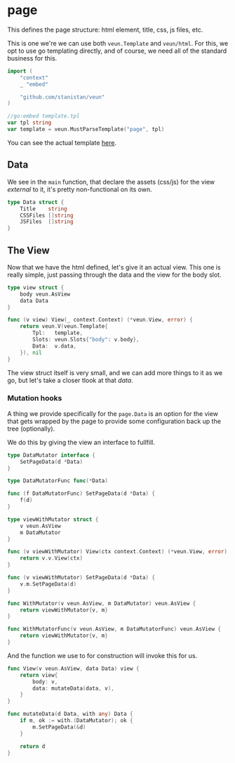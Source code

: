 # page

This defines the page structure: html element, title, css, js files, etc.

This is one we're we can use both `veun.Template` and `veun/html`. For this,
we opt to use go templating directly, and of course, we need all of the
standard business for this.

```go
import (
	"context"
	_ "embed"

	"github.com/stanistan/veun"
)

//go:embed template.tpl
var tpl string
var template = veun.MustParseTemplate("page", tpl)
```

You can see the actual template [here][template-link].

## Data

We see in the `main` function, that declare the assets (css/js) for the
view _external_ to it, it's pretty non-functional on its own.

```go
type Data struct {
	Title    string
	CSSFiles []string
	JSFiles  []string
}
```

## The View

Now that we have the html defined, let's give it an actual view. This one
is really simple, just passing through the data and the view for the body
slot.

```go
type view struct {
	body veun.AsView
	data Data
}

func (v view) View(_ context.Context) (*veun.View, error) {
	return veun.V(veun.Template{
		Tpl:   template,
		Slots: veun.Slots{"body": v.body},
		Data:  v.data,
	}), nil
}
```

The view struct itself is very small, and we can add more things
to it as we go, but let's take a closer tlook at that _data_.

### Mutation hooks

A thing we provide specifically for the `page.Data` is an option for
the view that gets wrapped by the page to provide some configuration
back up the tree (optionally).

We do this by giving the view an interface to fullfill.

```go
type DataMutator interface {
	SetPageData(d *Data)
}

type DataMutatorFunc func(*Data)

func (f DataMutatorFunc) SetPageData(d *Data) {
    f(d)
}

type viewWithMutator struct {
    v veun.AsView
    m DataMutator
}

func (v viewWithMutator) View(ctx context.Context) (*veun.View, error) {
    return v.v.View(ctx)
}

func (v viewWithMutator) SetPageData(d *Data) {
    v.m.SetPageData(d)
}

func WithMutator(v veun.AsView, m DataMutator) veun.AsView {
    return viewWithMutator{v, m}
}

func WithMutatorFunc(v veun.AsView, m DataMutatorFunc) veun.AsView {
    return viewWithMutator{v, m}
}
```

And the function we use to for construction will invoke this for us.

```go
func View(v veun.AsView, data Data) view {
	return view{
		body: v,
		data: mutateData(data, v),
	}
}

func mutateData(d Data, with any) Data {
	if m, ok := with.(DataMutator); ok {
		m.SetPageData(&d)
	}

	return d
}
```

[template-link]: https://github.com/stanistan/veun-http-demo/blob/main/internal/view/page/template.tpl
